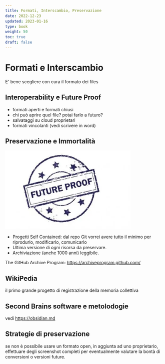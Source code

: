 ```yaml
---
title: Formati, Interscambio, Preservazione
date: 2022-12-23
updated: 2023-01-16
type: book
weight: 50
toc: true
draft: false
---
```

# Formati e Interscambio

E' bene scegliere con cura il formato dei files

## Interoperability e Future Proof

- formati aperti e formati chiusi
- chi può aprire quel file? potai farlo a futuro?
- salvataggi su cloud proprietari
- formati vincolanti (vedi scrivere in word)

## Preservazione e Immortalità

![](img/future_proof_approved.webp)

- Progetti Self Contained: dal repo Git vorrei avere tutto il minimo per riprodurlo, modificarlo, comunicarlo
- Ultima versione di _ogni_ risorsa da preservare.
- Archiviazione (anche 1000 anni) leggibile.

The GitHub Archive Program:
<https://archiveprogram.github.com/>

## WikiPedia
il primo grande progetto di registrazione della memoria collettiva

## Second Brains software e metolodogie
vedi <https://obsidian.md>

## Strategie di preservazione
se non è possibile usare un formato open, in aggiunta ad uno proprietario, effettuare degli screenshot completi per eventualmente valutare la bontà di conversioni o versioni future.
